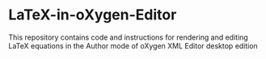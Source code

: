 # LaTeX-in-oXygen-Editor
This repository contains code and instructions for rendering and editing LaTeX equations in the Author mode of oXygen XML Editor desktop edition
